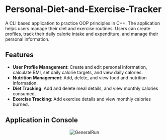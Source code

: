 # Personal-Diet-and-Exercise-Tracker
A CLI based application to practice OOP principles in C++. The application helps users manage their diet and exercise routines. Users can create profiles, track their daily calorie intake and expenditure, and manage their personal information.

## Features

- **User Profile Management**: Create and edit personal information, calculate BMI, set daily calorie targets, and view daily calories.
- **Nutrition Management**: Add, delete, and view food and nutrition information.
- **Diet Tracking**: Add and delete meal details, and view monthly calories consumed.
- **Exercise Tracking**: Add exercise details and view monthly calories burned.

## Application in Console
<p align="center">
  <img src="https://github.com/user-attachments/assets/10167857-5386-4f3d-b700-6ae4ee290c7c" alt="GeneralRun">
</p>
